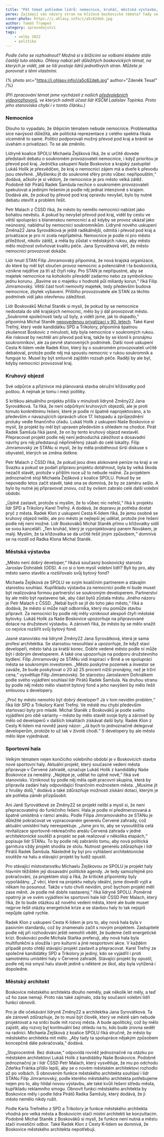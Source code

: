 ```yaml
---
title: "Pět témat pohledem lídrů: nemocnice, kruháč, městská výstavba, sportovní hala a městský architekt"
perex: Zajímají vás názory stran na klíčová boskovická témata? Tady se je dozvíte!
cover-photo: https://i.ohlasy.info/i/a5c62deb.jpg
author: Tomáš Trumpeš
category: zpravodajství
tags:
    - volby 2022
    - politika
---
```


*Podle čeho se rozhodnout? Možná si s blížícími se volbami kladete stále častěji tuto otázku. Ohlasy nabízí pět důležitých boskovických témat, na kterých je vidět, jak se liší postoje lídrů jednotlivých stran. Můžete je porovnat s těmi vlastními.*

{% photo src="https://i.ohlasy.info/i/a5c62deb.jpg" author="Zdeněk Tesař" /%}

*(Při zpracování témat jsme vycházeli z našich [předvolebních videorozhovorů](https://volby.ohlasy.info/), ve kterých odmítl účast lídr KSČM Ladislav Topínka. Proto jeho stanoviska chybí i v tomto článku.)*

### Nemocnice

Dlouho to vypadalo, že štěpícím tématem nebude nemocnice. Problematika sice navýsost důležitá, ale politická reprezentace z celého spektra říkala víceméně to samé. Politici podporovali možný převod pod kraj a bránili se úvahám o privatizaci. To se ale změnilo.

Lídryně koalice SPOLU Michaela Žejšková říká, že si určitě dovede představit debatu o soukromém provozovateli nemocnice, i když prioritou je převod pod kraj. Jednička uskupení Naše Boskovice a krajský zastupitel Lukáš Holík je přesvědčen, že kraj o nemocnici zájem má a dveře k převodu jsou otevřené. „Myšlenku jít do soukromé sféry proto vůbec nepřipouštím,“ dodává, ačkoliv je si vědom, že nemocnice je pro město velká zátěž. Podobně lídr Pirátů Radek Šamšula nechce o soukromém provozovateli spekulovat a jediným řešením je podle něj jednat intenzivně s krajem. Dodává ale, že pokud by převod pod kraj opravdu nevyšel, bylo by nutné debatu otevřít a problém řešit.

Petr Malach z ČSSD říká, že město by nemělo nemocnici nabízet jako bohatou nevěstu. A pokud by nevyšel převod pod kraj, viděl by cestu ve větší spolupráci s blanenskou nemocnicí a až kdyby se provoz ukázal jako neúnosný, nabídnul by nemocnici soukromníkům. Lídryně nového uskupení Změna22 Jana Syrovátková je ještě radikálnější, odmítá i převod pod kraj a privatizace je pro ni zcela nepřijatelná. Nemocnice je podle ní pro město příležitost, nikoliv zátěž, a měla by zůstat v městských rukou, aby město mělo možnost ovlivňovat kvalitu péče. Jana Syrovátková věří, že město nemocnici provozovat dokáže.

Lídr hnutí STAN Filip Jimramovský připomíná, že nová krajská organizace, do které by měl být sloučen provoz nemocnic a potenciálně i ta boskovická, vznikne nejdříve za tři až čtyři roky. Pro STAN je nepřípustné, aby se majetek nemocnice na kohokoliv převáděl zadarmo nebo za symbolickou jednu korunu. „Bavíme se o majetku v hodnotě půl miliardy korun,“ říká Filip Jimramovský. Větší část tvoří nemovitý majetek, tedy především budova nemocnice, zbytek vybavení. Příštího provozovatele ale STAN za těchto podmínek vidí jako otevřenou záležitost.

Lídr Boskováků Michal Staněk si myslí, že pokud by se nemocnice nedostala do sítě krajských nemocnic, mělo by ji dál provozovat město. „Soukromé společnosti tady už byly, a viděli jsme, jak to dopadlo,“ připomíná Michal Staněk [nepovedenou privatizaci v 90. letech](https://ohlasy.info/clanky/2018/05/vznik-nemocnice.html). Také Karel Trefný, který vede kandidátku SPD a Trikolory, připomíná špatnou zkušenost Boskovic z minulosti, kdy byla nemocnice v soukromých rukou. Ale riskovat by nechtěl ani převod pod kraj, takže by se klonil k pronájmu soukromníkovi, ale za pevně stanovených podmínek. Další nové uskupení Cesta K-lidem vede Radek Klon, který by o soukromém provozovateli určitě debatoval, protože podle něj má spoustu nemocnic v rukou soukromník a funguje to. Musel by být smluvně zajištěn rozsah péče. Raději by ale byl, kdyby nemocnici provozoval kraj. 

### Kruhový objezd

Své odpůrce a příznivce má plánovaná stavba okružní křižovatky pod poštou. A nejinak je tomu i mezi politiky. 

S kritikou aktuálního projektu přišla v minulosti lídryně Změny22 Jana Syrovátková. Ta říká, že není odpůrkyní kruhových objezdů, ale je proti tomuto konkrétnímu řešení, které je podle ní špatně naprojektováno, a to především v navazujících úpravách ulice 17. listopadu a zprůjezdnění proluky vedle finančního úřadu. Lukáš Holík z uskupení Naše Boskovice si myslí, že projekt by měl být upraven především s ohledem na chodce. Pirát Radek Šamšula říká jasně, že on by tento kruhový objezd nestavěl. Přepracovat projekt podle něj není jednoduchá záležitost a dosavadní návrhy pro něj představují něpřiměřený zásah do celé lokality. Filip Jimramovský ze STANu si myslí, že by měla proběhnout širší diskuse s obyvateli, kterých se změna dotkne. 

Petr Malach z ČSSD říká, že pokud jsou dnes alokované peníze na kraji a ve Svazku a pokud se podaří přípravu projektu dotáhnout, byla by velká škoda nezačít stavět, protože v příštím roce už to nebude reálné. Za projektem jednoznačně stojí Michaela Žejšková z koalice SPOLU. Pokud by se nepovedlo letos začít stavět, také ona se domnívá, že by ze záměru sešlo. A bylo by nutné jej připravovat znovu, což by ovšem zabralo celé další volební období.

„Úplně zastavit, protože si myslím, že to vůbec nic neřeší,“ říká k projektu lídr SPD a Trikolory Karel Trefný. A dodává, že dopravu je potřeba dostat pryč z města. Radek Klon z uskupení Cesta K-lidem říká, že jemu osobně se kruhový objezd nelíbí, ale pro město je nejlepší jej udělat, protože jiné řešení podle něj není možné. Lídr Boskováků Michal Staněk přímo u křižovatky sídlí se svou kanceláří. „Ten kruháč, který je vyprojektovaný panem Novákem, je malý. Myslím, že ta křižovatka se dá určitě řešit jiným způsobem,“ domnívá se na rozdíl od Radka Klona Michal Staněk.

### Městská výstavba

„Město není dobrý developer,“ říkává současný boskovický starosta Jaroslav Dohnálek (ODS). A co si o tom myslí volební lídři? Byli by pro, aby město samo stavělo a rozšiřovalo svůj bytový fond? 

Michaela Žejšková ze SPOLU se svým koaličním partnerem a stávajím starostou souhlasí. Kupříkladu výstavba za nemocnicí podle ní bude muset být realizována formou partnerství se soukromým developerem. Partnerství by ale mělo být nastaveno tak, aby část bytů zůstala městu. Jiného názoru je Petr Malach z ČSSD. „Nebál bych se jít do toho jako město,“ říká a dodává, že město si může najít odborníka, který mu pomůže stavbu připravit. Za nemocnicí by podle něj měly vzniknout alespoň čtyři městské bytovky. Lukáš Holík za Naše Boskovice upozorňuje na připravované dotace na družstevní výstavbu. A zároveň říká, že město by se mělo snažit co nejvíce rozšířit svůj bytový fond. 

Jasné stanovisko má lídryně Změny22 Jana Syrovátková, která je sama profesí architektka. Se starostou nesouhlasí a upozorňuje, že když staví developeři, město tahá za kratší konec. Dobře vedené město podle ní může být i dobrým developerem. A také ona upozorňuje na podporu družstevního bydlení. Filip Jimramovský ze STANu vidí inspiraci v Brně a ve spolupráci města se soukromým investorem. „Město poskytne pozemek a investor se zaváže, že bude poskytovat o 20 až 25 procent nižší pronájmy, než je tržní cena,“ vysvětluje Filip Jimramovský. Se starostou Jaroslavem Dohnálkem podle svého vyjádření souhlasí lídr Pirátů Radek Šamšula. Na druhou stranu by podle něj město mělo vlastnit bytový fond a jeho navýšení by mělo řešit smlouvou s developery.

„Proč by město nemohlo být dobrý developer? Já v tom nevidím problém,“ říká lídr SPD a Trikolory Karel Trefný. Ve městě mu chybí především startovací byty pro mladé. Michal Staněk z Boskováků je podle svého vyjádření pro obě varianty – město by mělo stavět svoje byty a zároveň by mělo od developerů v dalších lokalitách získávat další byty. Radek Klon z Cesty K-lidem má rovněž jasný názor: „Já bych to jednoznačně delegoval developerům, protože to už tak v životě chodí.“ S developery by ale město mělo lépe vyjednávat.

### Sportovní hala

Velkým tématem nejen končícího volebního období je v Boskovicích stavba nové sportovní haly. Aktuální projekt, který současné vedení města připravuje v Červené zahradě, označuje Lukáš Holík z kandidátky Naše Boskovice za nereálný. „Nejlépe je, udělat ho úplně nově,“ říká své stanovisko. Vzniknout by podle něj měla opět pracovní skupina, která by připravila zadání haly odpovídající finančním možnostem města. „Musíme jít z hrušky dolů,“ dodává a také zdůrazňuje možnosti získání dotací, kterým je ale potřeba záměr přizpůsobit.

Ani Janě Syrovátkové ze Změny22 se projekt nelíbí a myslí si, že není přepracovatelný do funkčního řešení. Hala je podle ní předimenzovaná a špatně umístěná v rámci areálu. Podle Filipa Jimramovského ze STANu je důležité pokračovat ve vypracovaném generelu Červené zahrady, což aktuální umístění haly nerespektuje. „Jsme pro to, aby se vysoutěžila celá revitalizace sportovně-rekreačního areálu Červená zahrada v jedné architektonické soutěži a projekt se pak realizoval v několika etapách,“ popisuje lídr STANu. To by podle něj zabránilo tomu, aby nová politická garnitura vždy projekt shodila ze stolu. Nutnost generelu zdůrazňuje i lídr Pirátů Radek Šamšula. Následně by byl pro vyhlášení architektonické soutěže na halu a stávající projekt by tudíž opustil.

Pro stávající místostarostku Michaelu Žejškovou ze SPOLU je projekt haly hlavním těžištěm její dosavadní politické agendy. Je tedy samozřejmě pro pokračování, za projektem stojí a říká, že kritické připomínky byly vypořádány. „Z věcí, které na projektu nebyly ideální, jsme dovedli vyjít a někam ho posunout. Takže v tuto chvíli nevidím, proč bychom projekt měli zase měnit. Je podle mě dobře nastavený,“ říká lídryně SPOLU. Poměrně opatrný je ve svém vyjádření ke sportovní hale lídr ČSSD Petr Malach, který říká, že to bude otázkou až nového vedení města, které ale bude muset nejprve řešit otázky energetické krize a se stavbou haly to tak nejspíš nepůjde úplně rychle.

Radek Klon z uskupení Cesta K-lidem je pro to, aby nová hala byla v pasivním standardu, což by znamenalo začít s novým projektem. Zastupitelé podle něj při rozhodování ještě nemohli vědět, že budeme čelit energetické krizi. Boskováci podle Michala Staňka preferují, aby nová hala byla multifunkční a sloužila i pro kulturní a jiné nesportovní akce. V každém případě proto chtějí stávající projekt zastavit a přepracovat. Karel Trefný ze společné kandidátky SPD a Trikolory je jediný, kdo se vyjádřil i proti samotnému umístění haly v Červené zahradě. Stávající projekt by opustil, podle něj má smysl halu stavět jedině u některé ze škol, aby byla vytížená i dopoledne.

### Městský architekt

Boskovice městského architekta dlouho neměly, pak několik let měly, a teď už ho zase nemají. Proto nás také zajímalo, zda by současní volební lídři funkci obnovili.

Pro je dle očekávání lídryně Změny22 a architektka Jana Syrovátková. Ta ale zároveň zdůrazňuje, že to musí být člověk, který ve městě sám nebude projektovat a na srdci bude mít rozvoj města. A bude apolitický, což by mělo zajistit, aby rozvoj byl kontinuální bez ohledu na to, kdo bude zrovna sedět na radnici. Michaela Žejšková z koalice SPOLU říká stručně, že město by městského architekta mít mělo. „Aby tady ta spolupráce nějakým způsobem koncepčně dále pokračovala,“ dodává. 

„Stoprocentně. Bez diskuse,“ odpovídá rovněž jednoznačně na otázku po městském architektovi Lukáš Holík z kandidátky Naše Boskovice. Podobně jednoznačný je i lídr ČSSD Petr Malach, který vysvětluje, že mu po odchodu Zdeňka Fránka přišlo lepší, aby se o novém městském architektovi rozhodlo až po volbách. S obnovením funkce městského architekta souhlasí i lídr STANu Filip Jimramovský, podle kterého městského architekta potřebujeme nejen pro to, aby hlídal novou výstavbu, ale také kvůli řešení středu města, kupříkladu reklamního smogu. Obnovit funkci městského architekta by Boskovice měly i podle lídra Pirátů Radka Šamšuly, který dodává, že ji město nemělo nikdy rušit.

Podle Karla Trefného z SPD a Trikolory je funkce městského architekta vhodná pro velká města a Boskovicím stačí místní architekti ke konzultacím. Podobně Michal Staněk z Boskováků si myslí, že funkce není nutná a městu stačí investiční odbor. Také Radek Klon z Cesty K-lidem se domnívá, že Boskovice městského architekta nepotřebují.
